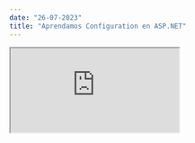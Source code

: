 ```yaml
---
date: "26-07-2023"
title: "Aprendamos Configuration en ASP.NET"
---
```

<iframe src="https://www.youtube.com/embed/XB0bmgYR_9k" allowfullscreen></iframe>

